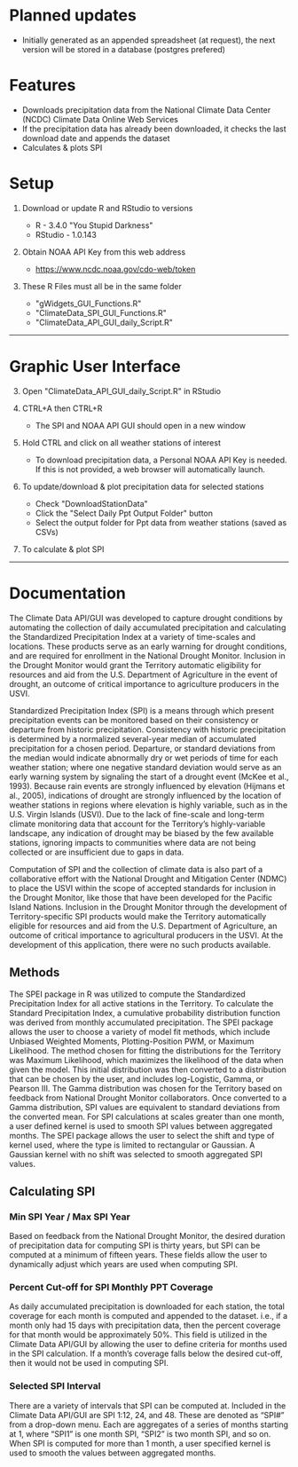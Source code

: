 # Planned updates
* Initially generated as an appended spreadsheet (at request), the next version will be stored in a database (postgres prefered)

# Features
* Downloads precipitation data from the National Climate Data Center (NCDC) Climate Data Online Web Services
* If the precipitation data has already been downloaded, it checks the last download date and appends the dataset
* Calculates & plots SPI

# Setup
01) Download or update R and RStudio to versions
	* R - 3.4.0 "You Stupid Darkness" 
	* RStudio - 1.0.143

02) Obtain NOAA API Key from this web address
	* https://www.ncdc.noaa.gov/cdo-web/token

03) These R Files must all be in the same folder
	* "gWidgets_GUI_Functions.R"
	* "ClimateData_SPI_GUI_Functions.R"
	* "ClimateData_API_GUI_daily_Script.R"

***********************************************************
# Graphic User Interface
03) Open "ClimateData_API_GUI_daily_Script.R" in RStudio

04) CTRL+A then CTRL+R
	* The SPI and NOAA API GUI should open in a new window

05) Hold CTRL and click on all weather stations of interest
	* To download precipitation data, a Personal NOAA API Key is needed. If this is not provided, a web browser will automatically launch.

06) To update/download & plot precipitation data for selected stations
	* Check "DownloadStationData" 
	* Click the "Select Daily Ppt Output Folder" button
	* Select the output folder for Ppt data from weather stations (saved as CSVs)

08) To calculate & plot SPI 
***********************************************************
# Documentation
The Climate Data API/GUI was developed to capture drought conditions by automating the collection of daily accumulated precipitation and calculating the 
Standardized Precipitation Index at a variety of time-scales and locations. These products serve as an early warning for drought conditions, and are required 
for enrollment in the National Drought Monitor. Inclusion in the Drought Monitor would grant the Territory automatic eligibility for resources and aid from the 
U.S. Department of Agriculture in the event of drought, an outcome of critical importance to agriculture producers in the USVI.

Standardized Precipitation Index (SPI) is a means through which present precipitation events can be monitored based on their consistency or departure from historic 
precipitation. Consistency with historic precipitation is determined by a normalized several-year median of accumulated precipitation for a chosen period. Departure, 
or standard deviations from the median would indicate abnormally dry or wet periods of time for each weather station; where one negative standard deviation would serve 
as an early warning system by signaling the start of a drought event (McKee et al., 1993). Because rain events are strongly influenced by elevation (Hijmans et al., 2005), 
indications of drought are strongly influenced by the location of weather stations in regions where elevation is highly variable, such as in the U.S. Virgin Islands (USVI). 
Due to the lack of fine-scale and long-term climate monitoring data that account for the Territory’s highly-variable landscape, any indication of drought may be biased by 
the few available stations, ignoring impacts to communities where data are not being collected or are insufficient due to gaps in data.

Computation of SPI and the collection of climate data is also part of a collaborative effort with the National Drought and Mitigation Center (NDMC) to place the USVI within 
the scope of accepted standards for inclusion in the Drought Monitor, like those that have been developed for the Pacific Island Nations. Inclusion in the Drought Monitor 
through the development of Territory-specific SPI products would make the Territory automatically eligible for resources and aid from the U.S. Department of Agriculture, an 
outcome of critical importance to agricultural producers in the USVI. At the development of this application, there were no such products available.  

## Methods
The SPEI package in R was utilized to compute the Standardized Precipitation Index for all active stations in the Territory. To calculate the Standard Precipitation Index, 
a cumulative probability distribution function was derived from monthly accumulated precipitation. The SPEI package allows the user to choose a variety of model fit methods, 
which include Unbiased Weighted Moments, Plotting-Position PWM, or Maximum Likelihood. The method chosen for fitting the distributions for the Territory was Maximum Likelihood, 
which maximizes the likelihood of the data when given the model. This initial distribution was then converted to a distribution that can be chosen by the user, and includes 
log-Logistic, Gamma, or Pearson III. The Gamma distribution was chosen for the Territory based on feedback from National Drought Monitor collaborators. Once converted to a Gamma 
distribution, SPI values are equivalent to standard deviations from the converted mean.  For SPI calculations at scales greater than one month, a user defined kernel is used to 
smooth SPI values between aggregated months. The SPEI package allows the user to select the shift and type of kernel used, where the type is limited to rectangular or Gaussian. 
A Gaussian kernel with no shift was selected to smooth aggregated SPI values.

## Calculating SPI
### Min SPI Year / Max SPI Year
Based on feedback from the National Drought Monitor, the desired duration of precipitation data for computing SPI is thirty years, but SPI can be computed at a minimum of fifteen years. 
These fields allow the user to dynamically adjust which years are used when computing SPI. 
### Percent Cut-off for SPI Monthly PPT Coverage
As daily accumulated precipitation is downloaded for each station, the total coverage for each month is computed and appended to the dataset. i.e., if a month only had 15 days with 
precipitation data, then the percent coverage for that month would be approximately 50%. This field is utilized in the Climate Data API/GUI by allowing the user to define criteria for 
months used in the SPI calculation. If a month’s coverage falls below the desired cut-off, then it would not be used in computing SPI.
### Selected SPI Interval
There are a variety of intervals that SPI can be computed at. Included in the Climate Data API/GUI are SPI 1:12, 24, and 48. These are denoted as “SPI#” from a drop-down menu. Each 
are aggregates of a series of months starting at 1, where “SPI1” is one month SPI, “SPI2” is two month SPI, and so on. When SPI is computed for more than 1 month, a user specified kernel 
is used to smooth the values between aggregated months.   

